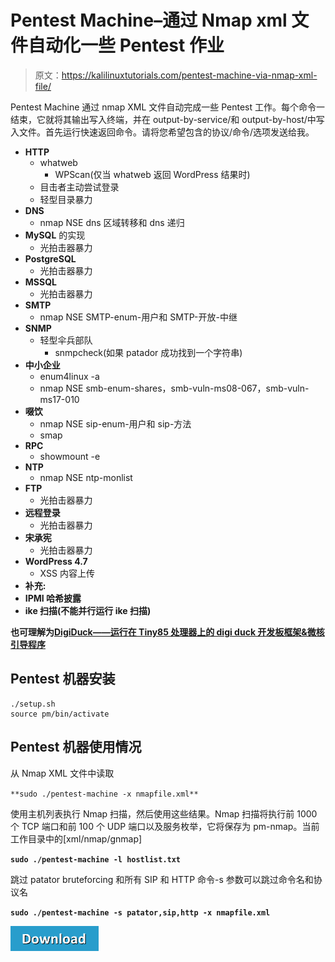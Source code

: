 # Pentest Machine–通过 Nmap xml 文件自动化一些 Pentest 作业

> 原文：<https://kalilinuxtutorials.com/pentest-machine-via-nmap-xml-file/>

Pentest Machine 通过 nmap XML 文件自动完成一些 Pentest 工作。每个命令一结束，它就将其输出写入终端，并在 output-by-service/和 output-by-host/中写入文件。首先运行快速返回命令。请将您希望包含的协议/命令/选项发送给我。

*   **HTTP**
    *   whatweb
        *   WPScan(仅当 whatweb 返回 WordPress 结果时)
    *   目击者主动尝试登录
    *   轻型目录暴力
*   **DNS**
    *   nmap NSE dns 区域转移和 dns 递归
*   **MySQL** 的实现
    *   光拍击器暴力
*   **PostgreSQL**
    *   光拍击器暴力
*   **MSSQL**
    *   光拍击器暴力
*   **SMTP**
    *   nmap NSE SMTP-enum-用户和 SMTP-开放-中继
*   **SNMP**
    *   轻型伞兵部队
        *   snmpcheck(如果 patador 成功找到一个字符串)
*   **中小企业**
    *   enum4linux -a
    *   nmap NSE smb-enum-shares，smb-vuln-ms08-067，smb-vuln-ms17-010
*   **啜饮**
    *   nmap NSE sip-enum-用户和 sip-方法
    *   smap
*   **RPC**
    *   showmount -e
*   **NTP**
    *   nmap NSE ntp-monlist
*   **FTP**
    *   光拍击器暴力
*   **远程登录**
    *   光拍击器暴力
*   **宋承宪**
    *   光拍击器暴力
*   **WordPress 4.7**
    *   XSS 内容上传
*   **补充:**
*   **IPMI 哈希披露**
*   **ike 扫描(不能并行运行 ike 扫描)**

**也可理解为[DigiDuck——运行在 Tiny85 处理器上的 digi duck 开发板框架&微核引导程序](https://kalilinuxtutorials.com/digiduck-framework/)**

## **Pentest 机器安装**

```
./setup.sh
source pm/bin/activate
```

## **Pentest 机器使用情况**

从 Nmap XML 文件中读取

`**sudo ./pentest-machine -x nmapfile.xml**`

使用主机列表执行 Nmap 扫描，然后使用这些结果。Nmap 扫描将执行前 1000 个 TCP 端口和前 100 个 UDP 端口以及服务枚举，它将保存为 pm-nmap。当前工作目录中的[xml/nmap/gnmap]

**`sudo ./pentest-machine -l hostlist.txt`**

跳过 patator bruteforcing 和所有 SIP 和 HTTP 命令-s 参数可以跳过命令名和协议名

**`sudo ./pentest-machine -s patator,sip,http -x nmapfile.xml`**

[![](img/d861a9096555aeb1980fc054015933d7.png)](https://github.com/DanMcInerney/pentest-machine)